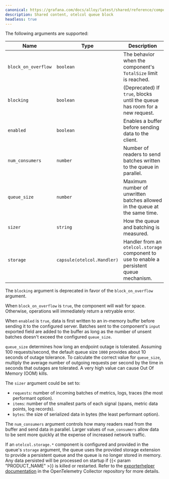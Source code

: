 ```yaml
---
canonical: https://grafana.com/docs/alloy/latest/shared/reference/components/otelcol-queue-block/
description: Shared content, otelcol queue block
headless: true
---
```


The following arguments are supported:

| Name                | Type                       | Description                                                                                | Default      | Required |
| ------------------- | -------------------------- | ------------------------------------------------------------------------------------------ | ------------ | -------- |
| `block_on_overflow` | `boolean`                  | The behavior when the component's `TotalSize` limit is reached.                            | `false`      | no       |
| `blocking`          | `boolean`                  | (Deprecated) If `true`, blocks until the queue has room for a new request.                 | `false`      | no       |
| `enabled`           | `boolean`                  | Enables a buffer before sending data to the client.                                        | `true`       | no       |
| `num_consumers`     | `number`                   | Number of readers to send batches written to the queue in parallel.                        | `10`         | no       |
| `queue_size`        | `number`                   | Maximum number of unwritten batches allowed in the queue at the same time.                 | `1000`       | no       |
| `sizer`             | `string`                   | How the queue and batching is measured.                                                    | `"requests"` | no       |
| `storage`           | `capsule(otelcol.Handler)` | Handler from an `otelcol.storage` component to use to enable a persistent queue mechanism. |              | no       |

The `blocking` argument is deprecated in favor of the `block_on_overflow` argument.

When `block_on_overflow` is `true`, the component will wait for space. Otherwise, operations will immediately return a retryable error.

When `enabled` is `true`, data is first written to an in-memory buffer before sending it to the configured server.
Batches sent to the component's `input` exported field are added to the buffer as long as the number of unsent batches doesn't exceed the configured `queue_size`.

`queue_size` determines how long an endpoint outage is tolerated.
Assuming 100 requests/second, the default queue size `1000` provides about 10 seconds of outage tolerance.
To calculate the correct value for `queue_size`, multiply the average number of outgoing requests per second by the time in seconds that outages are tolerated. A very high value can cause Out Of Memory (OOM) kills.

The `sizer` argument could be set to:

* `requests`: number of incoming batches of metrics, logs, traces (the most performant option).
* `items`: number of the smallest parts of each signal (spans, metric data points, log records).
* `bytes`: the size of serialized data in bytes (the least performant option).

The `num_consumers` argument controls how many readers read from the buffer and send data in parallel.
Larger values of `num_consumers` allow data to be sent more quickly at the expense of increased network traffic.

If an `otelcol.storage.*` component is configured and provided in the queue's `storage` argument, the queue uses the
provided storage extension to provide a persistent queue and the queue is no longer stored in memory.
Any data persisted will be processed on startup if {{< param "PRODUCT_NAME" >}} is killed or restarted.
Refer to the [exporterhelper documentation][queue_docs] in the OpenTelemetry Collector repository for more details.

[queue_docs]: https://github.com/open-telemetry/opentelemetry-collector/blob/<OTEL_VERSION>/exporter/exporterhelper/README.md#persistent-queue
